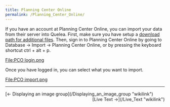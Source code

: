 ```yaml
---
title: Planning Center Online
permalink: /Planning_Center_Online/
---
```


If you have an account at Planning Center Online, you can import your data from their server into Quelea. First, make sure you have setup a [download path for additional files](/Import/Export "wikilink"). Then, sign in to Planning Center Online by going to Database -&gt; Import -&gt; Planning Center Online, or by pressing the keyboard shortcut ctrl + alt + p.

[<File:PCO> login.png](/File:PCO_login.png "wikilink")

Once you have logged in, you can select what you want to import.

[<File:PCO> import.png](/File:PCO_import.png "wikilink")

------------------------------------------------------------------------

<div style="text-align: left;">
[← Displaying an image group](/Displaying_an_image_group "wikilink") <span style="float:right;"> [Live Text →](/Live_Text "wikilink")</span>

</div>
